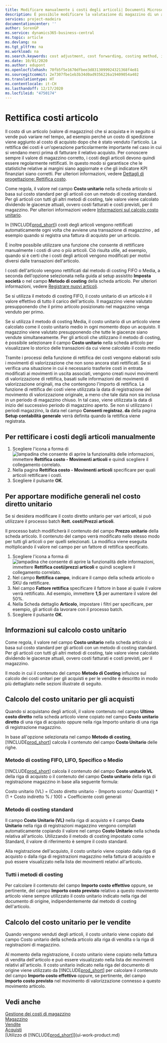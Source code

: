 ```yaml
---
title: Modificare manualmente i costi degli articoli| Documenti Microsoft
description: È possibile modificare la valutazione di magazzino di un articolo mediante i metodi di costing Media o FIFO, ad esempio, quando i costi degli articoli cambiano per i motivi diversi dalle transazioni.
services: project-madeira
documentationcenter: ''
author: SorenGP
ms.service: dynamics365-business-central
ms.topic: article
ms.devlang: na
ms.tgt_pltfrm: na
ms.workload: na
ms.search.keywords: cost adjustment, cost forwarding, costing method, inventory valuation, costing
ms.date: 10/01/2020
ms.author: edupont
ms.openlocfilehash: 70fb5f5e1670dfbee3d8313099924321368f4e81
ms.sourcegitcommit: 2e7307fbe1eb3b34d0ad9356226a19409054a402
ms.translationtype: HT
ms.contentlocale: it-CH
ms.lasthandoff: 12/17/2020
ms.locfileid: "4750174"
---
```

# <a name="adjust-item-costs"></a>Rettifica costi articolo
Il costo di un articolo (valore di magazzino) che si acquista e in seguito si vende può variare nel tempo, ad esempio perché un costo di spedizione viene aggiunto al costo di acquisto dopo che è stato venduto l'articolo. La rettifica dei costi è un'operazione particolarmente importante nel caso in cui si vendano merci prima di fatturare il relativo acquisto. Per conoscere sempre il valore di magazzino corretto, i costi degli articoli devono quindi essere regolarmente rettificati. In questo modo si garantisce che le statistiche relative ai margini siano aggiornate e che gli indicatore KPI finanziari siano corretti. Per ulteriori informazioni, vedere [Dettagli di progettazione: Rettifica costo](design-details-cost-adjustment.md).

Come regola, il valore nel campo **Costo unitario** nella scheda articolo si basa sul costo standard per gli articoli con un metodo di costing standard. Per gli articoli con tutti gli altri metodi di costing, tale valore viene calcolato dividendo le giacenze attuali, ovvero costi fatturati e costi previsti, per il magazzino. Per ulteriori informazioni vedere [Informazioni sul calcolo costo unitario](inventory-how-adjust-item-costs.md#understanding-unit-cost-calculation).

In [!INCLUDE[prod_short](includes/prod_short.md)]i costi degli articoli vengono rettificati automaticamente ogni volta che avviene una transazione di magazzino , ad esempio quando si registra una fattura di acquisto per un articolo.

È inoltre possibile utilizzare una funzione che consente di rettificare manualmente i costi di uno o più articoli. Ciò risulta utile, ad esempio, quando si è certi che i costi degli articoli vengono modificati per motivi diversi dalle transazioni dell'articolo.

I costi dell'articolo vengono rettificati dal metodo di costing FIFO o Media, a seconda dell'opzione selezionata nella guida al setup assistito **Imposta società** o nel campo **Metodo di costing** della scheda articolo. Per ulteriori informazioni, vedere [Registrare nuovi articoli](inventory-how-register-new-items.md).  

Se si utilizza il metodo di costing FIFO, il costo unitario di un articolo è il valore effettivo di tutto il carico dell'articolo. Il magazzino viene valutato presupponendo che il primo articolo posizionato nel magazzino venga venduto per primo.

Se si utilizza il metodo di costing Media, il costo unitario di un articolo viene calcolato come il costo unitario medio in ogni momento dopo un acquisto. Il magazzino viene valutato presupponendo che tutte le giacenze siano vendute simultaneamente. Per gli articoli che utilizzano il metodo di costing, è possibile selezionare il campo **Costo unitario** nella scheda articolo per visualizzare lo storico delle transazioni da cui viene calcolato il costo medio

Tramite i processi della funzione di rettifica dei costi vengono elaborati solo i movimenti di valorizzazione che non sono ancora stati rettificati. Se si verifica una situazione in cui è necessario trasferire costi in entrata modificati ai movimenti in uscita associati, vengono creati nuovi movimenti di valorizzazione di rettifica, basati sulle informazioni dei movimenti di valorizzazione originali, ma che contengono l'importo di rettifica. La funzione di rettifica dei costi viene utilizzata la data di registrazione del movimento di valorizzazione originale, a meno che tale data non sia inclusa in un periodo di magazzino chiuso. In tal caso, viene utilizzata la data di inizio del successivo periodo di magazzino aperto. Se non si utilizzano i periodi magazzino, la data nel campo **Consenti registraz. da** della pagina **Setup contabilità generale** verrà definita quando la rettifica viene registrata.

## <a name="to-adjust-item-costs-manually"></a>Per rettificare i costi degli articoli manualmente
1. Scegliere l'icona a forma di ![lampadina che consente di aprire la funzionalità delle informazioni](media/ui-search/search_small.png "Informazioni sull'operazione che si desidera eseguire"), immettere **Rettifica costo - Movimenti articoli** e quindi scegliere il collegamento correlato.
2. Nella pagina **Rettifica costo - Movimenti articoli** specificare per quali articoli rettificare i costi.
3. Scegliere il pulsante **OK**.

## <a name="to-make-general-changes-in-the-direct-unit-cost"></a>Per apportare modifiche generali nel costo diretto unitario
Se si desidera modificare il costo diretto unitario per vari articoli, si può utilizzare il processo batch **Rett. costi/Prezzi articoli**.  

 Il processo batch modificherà il contenuto del campo **Prezzo unitario** della scheda articolo. Il contenuto del campo verrà modificato nello stesso modo per tutti gli articoli o per quelli selezionati. La modifica viene eseguita moltiplicando il valore nel campo per un fattore di rettifica specificato.  

1. Scegliere l'icona a forma di ![lampadina che consente di aprire la funzionalità delle informazioni](media/ui-search/search_small.png "Informazioni sull'operazione che si desidera eseguire"), immettere **Rettifica costi/prezzi articoli** e quindi scegliere il collegamento correlato.  
2. Nel campo **Rettifica campo**, indicare il campo della scheda articolo o SKU da rettificare.  
3. Nel campo **Fattore rettifica** specificare il fattore in base al quale il valore verrà rettificato. Ad esempio, immettere **1,5** per aumentare il valore del 50%.  
4. Nella Scheda dettaglio **Articolo**, impostare i filtri per specificare, per esempio, gli articoli da lavorare con il processo batch.  
5. Scegliere il pulsante **OK**.  

## <a name="understanding-unit-cost-calculation"></a>Informazioni sul calcolo costo unitario
Come regola, il valore nel campo **Costo unitario** nella scheda articolo si basa sul costo standard per gli articoli con un metodo di costing standard. Per gli articoli con tutti gli altri metodi di costing, tale valore viene calcolato dividendo le giacenze attuali, ovvero costi fatturati e costi previsti, per il magazzino.  

 Il modo in cui il contenuto del campo **Metodo di Costing** influisce sul calcolo dei costi unitari per gli acquisti e per le vendite è descritto in modo più dettagliato nelle sezioni illustrate di seguito.  

## <a name="unit-cost-calculation-for-purchases"></a>Calcolo del costo unitario per gli acquisti  
 Quando si acquistano degli articoli, il valore contenuto nel campo **Ultimo costo diretto** nella scheda articolo viene copiato nel campo **Costo unitario diretto** di una riga di acquisto oppure nella riga Importo unitario di una riga di registrazione magazzino.  

 In base all'opzione selezionata nel campo **Metodo di costing**, [!INCLUDE[prod_short](includes/prod_short.md)] calcola il contenuto del campo **Costo Unitario** delle righe.  

### <a name="costing-method-fifo-lifo-specific-or-average"></a>Metodo di costing FIFO, LIFO, Specifico o Medio  
 [!INCLUDE[prod_short](includes/prod_short.md)] calcola il contenuto del campo **Costo unitario VL** della riga di acquisto o il contenuto del campo **Costo unitario** della riga di registrazione magazzino in base alla seguente formula:  

 Costo unitario (VL) = (Costo diretto unitario - (Importo sconto/ Quantità)) * (1 + Costo indiretto % / 100) + Coefficiente costi generali  

### <a name="costing-method-standard"></a>Metodo di costing standard  
 Il campo **Costo Unitario (VL)** nella riga di acquisto e il campo **Costo Unitario** nella riga di registrazioni magazzino vengono compilati automaticamente copiando il valore nel campo **Costo Unitario** nella scheda relativa all'articolo. Utilizzando il metodo di costing impostato come Standard, il valore di riferimento è sempre il costo standard.  

 Alla registrazione dell'acquisto, il costo unitario viene copiato dalla riga di acquisto o dalla riga di registrazioni magazzino nella fattura di acquisto e può essere visualizzato nella lista dei movimenti relativi all'articolo.  

### <a name="all-costing-methods"></a>Tutti i metodi di costing  
 Per calcolare il contenuto del campo **Importo costo effettivo** oppure, se pertinente, del campo **Importo costo previsto** relativo a questo movimento articolo viene sempre utilizzato il costo unitario indicato nella riga del documento di origine, indipendentemente dal metodo di costing dell'articolo.  

## <a name="unit-cost-calculation-for-sales"></a>Calcolo del costo unitario per le vendite  
 Quando vengono venduti degli articoli, il costo unitario viene copiato dal campo Costo unitario della scheda articolo alla riga di vendita o la riga di registrazioni di magazzino.  

 Al momento della registrazione, il costo unitario viene copiato nella fattura di vendita dell'articolo e può essere visualizzato nella lista dei movimenti relativi all'articolo. Il costo unitario indicato nella riga del documento di origine viene utilizzato da [!INCLUDE[prod_short](includes/prod_short.md)] per calcolare il contenuto del campo **Importo costo effettivo** oppure, se pertinente, del campo **Importo costo previsto** nel movimento di valorizzazione connesso a questo movimento articolo.  

## <a name="see-also"></a>Vedi anche
[Gestione dei costi di magazzino](finance-manage-inventory-costs.md)  
[Magazzino](inventory-manage-inventory.md)  
[Vendite](sales-manage-sales.md)  
[Acquisti](purchasing-manage-purchasing.md)  
[Utilizzo di [!INCLUDE[prod_short](includes/prod_short.md)]](ui-work-product.md)
